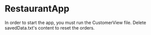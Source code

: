 # RestaurantApp
In order to start the app, you must run the CustomerView file. Delete savedData.txt's content to reset the orders.
